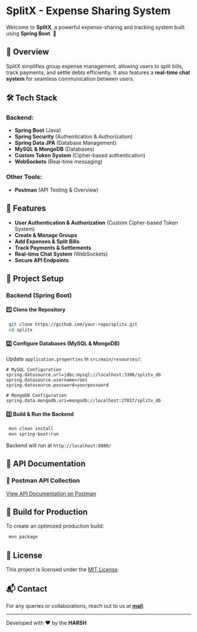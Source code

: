 # SplitX - Expense Sharing System

Welcome to **SplitX**, a powerful expense-sharing and tracking system built using **Spring Boot**. 🚀

## 📌 Overview
SplitX simplifies group expense management, allowing users to split bills, track payments, and settle debts efficiently. It also features a **real-time chat system** for seamless communication between users.

## 🛠 Tech Stack
### Backend:
- **Spring Boot** (Java)
- **Spring Security** (Authentication & Authorization)
- **Spring Data JPA** (Database Management)
- **MySQL & MongoDB** (Databases)
- **Custom Token System** (Cipher-based authentication)
- **WebSockets** (Real-time messaging)

### Other Tools:
- **Postman** (API Testing & Overview)

## 🚀 Features
- **User Authentication & Authorization** (Custom Cipher-based Token System)
- **Create & Manage Groups**
- **Add Expenses & Split Bills**
- **Track Payments & Settlements**
- **Real-time Chat System** (WebSockets)
- **Secure API Endpoints**

## 📂 Project Setup
### Backend (Spring Boot)
#### 1️⃣ Clone the Repository
```sh
 git clone https://github.com/your-repo/splitx.git
 cd splitx
```

#### 2️⃣ Configure Databases (MySQL & MongoDB)
Update `application.properties` in `src/main/resources/`:
```properties
# MySQL Configuration
spring.datasource.url=jdbc:mysql://localhost:3306/splitx_db
spring.datasource.username=root
spring.datasource.password=yourpassword

# MongoDB Configuration
spring.data.mongodb.uri=mongodb://localhost:27017/splitx_db
```

#### 3️⃣ Build & Run the Backend
```sh
 mvn clean install
 mvn spring-boot:run
```
Backend will run at `http://localhost:8080/`

## 📜 API Documentation
### 🔹 Postman API Collection
[View API Documentation on Postman](https://documenter.getpostman.com/view/33952195/2sAYdkGoTM)

## 🔧 Build for Production
To create an optimized production build:
```sh
 mvn package
```

## 📜 License
This project is licensed under the [MIT License](LICENSE).

## 📬 Contact
For any queries or collaborations, reach out to us at **[mail](mailto:harshprakash06@outlook.com)**.

---
Developed with ❤️ by the **HARSH**
